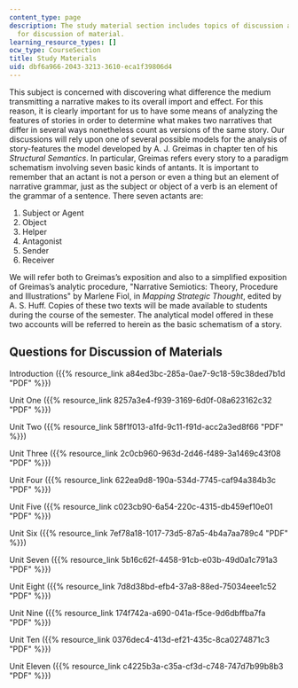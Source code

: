 ```yaml
---
content_type: page
description: The study material section includes topics of discussion and questions
  for discussion of material.
learning_resource_types: []
ocw_type: CourseSection
title: Study Materials
uid: dbf6a966-2043-3213-3610-eca1f39806d4
---
```


This subject is concerned with discovering what difference the medium transmitting a narrative makes to its overall import and effect. For this reason, it is clearly important for us to have some means of analyzing the features of stories in order to determine what makes two narratives that differ in several ways nonetheless count as versions of the same story. Our discussions will rely upon one of several possible models for the analysis of story-features the model developed by A. J. Greimas in chapter ten of his _Structural Semantics_. In particular, Greimas refers every story to a paradigm schematism involving seven basic kinds of antants. It is important to remember that an actant is not a person or even a thing but an element of narrative grammar, just as the subject or object of a verb is an element of the grammar of a sentence. There seven actants are:

1.  Subject or Agent
2.  Object
3.  Helper
4.  Antagonist
5.  Sender
6.  Receiver

We will refer both to Greimas’s exposition and also to a simplified exposition of Greimas’s analytic procedure, "Narrative Semiotics: Theory, Procedure and Illustrations" by Marlene Fiol, in _Mapping Strategic Thought_, edited by A. S. Huff. Copies of these two texts will be made available to students during the course of the semester. The analytical model offered in these two accounts will be referred to herein as the basic schematism of a story.

Questions for Discussion of Materials
-------------------------------------

Introduction ({{% resource_link a84ed3bc-285a-0ae7-9c18-59c38ded7b1d "PDF" %}})

Unit One ({{% resource_link 8257a3e4-f939-3169-6d0f-08a623162c32 "PDF" %}})

Unit Two ({{% resource_link 58f1f013-a1fd-9c11-f91d-acc2a3ed8f66 "PDF" %}})

Unit Three ({{% resource_link 2c0cb960-963d-2d46-f489-3a1469c43f08 "PDF" %}})

Unit Four ({{% resource_link 622ea9d8-190a-534d-7745-caf94a384b3c "PDF" %}})

Unit Five ({{% resource_link c023cb90-6a54-220c-4315-db459ef10e01 "PDF" %}})

Unit Six ({{% resource_link 7ef78a18-1017-73d5-87a5-4b4a7aa789c4 "PDF" %}})

Unit Seven ({{% resource_link 5b16c62f-4458-91cb-e03b-49d0a1c791a3 "PDF" %}})

Unit Eight ({{% resource_link 7d8d38bd-efb4-37a8-88ed-75034eee1c52 "PDF" %}})

Unit Nine ({{% resource_link 174f742a-a690-041a-f5ce-9d6dbffba7fa "PDF" %}})

Unit Ten ({{% resource_link 0376dec4-413d-ef21-435c-8ca0274871c3 "PDF" %}})

Unit Eleven ({{% resource_link c4225b3a-c35a-cf3d-c748-747d7b99b8b3 "PDF" %}})